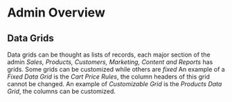 # Admin Overview

## Data Grids

Data grids can be thought as lists of records, each major section of the admin _Sales, Products, Customers, Marketing, Content and Reports_ has grids. Some grids can be customized while others are _fixed_
An example of a _Fixed Data Grid_ is the _Cart Price Rules_, the column headers of this grid cannot be changed.
An example of _Customizable Grid_ is the _Products Data Grid_, the columns can be customized.

